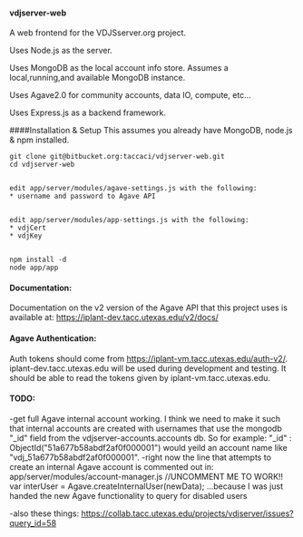 #### vdjserver-web
A web frontend for the VDJSserver.org project.

Uses Node.js as the server.

Uses MongoDB as the local account info store. Assumes a local,running,and available MongoDB instance.

Uses Agave2.0 for community accounts, data IO, compute, etc...

Uses Express.js as a backend framework.

####Installation & Setup
This assumes you already have MongoDB, node.js & npm installed.

```
git clone git@bitbucket.org:taccaci/vdjserver-web.git
cd vdjserver-web


edit app/server/modules/agave-settings.js with the following:
* username and password to Agave API


edit app/server/modules/app-settings.js with the following:
* vdjCert
* vdjKey


npm install -d
node app/app
```

#### Documentation:
Documentation on the v2 version of the Agave API that this project uses is available at: https://iplant-dev.tacc.utexas.edu/v2/docs/

#### Agave Authentication:
Auth tokens should come from https://iplant-vm.tacc.utexas.edu/auth-v2/.
iplant-dev.tacc.utexas.edu will be used during development and testing. It should be able to read the tokens given by iplant-vm.tacc.utexas.edu.

#### TODO:
-get full Agave internal account working. I think we need to make it such that internal accounts are created with usernames that use the mongodb "_id" field from the vdjserver-accounts.accounts db. So for example: "_id" : ObjectId("51a677b58abdf2af0f000001") would yeild an account name like "vdj_51a677b58abdf2af0f000001". 
-right now the line that attempts to create an internal Agave account is commented out in:
    app/server/modules/account-manager.js
    //UNCOMMENT ME TO WORK!!                    var interUser = Agave.createInternalUser(newData);
    ...because I was just handed the new Agave functionality to query for disabled users

-also these things: https://collab.tacc.utexas.edu/projects/vdjserver/issues?query_id=58

